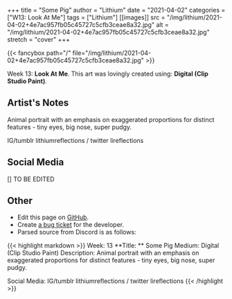 +++
title =       "Some Pig"
author =      "Lithium"
date =        "2021-04-02"
categories =  ["W13: Look At Me"]
tags =        ["Lithium"]
[[images]]
                      src = "/img/lithium/2021-04-02+4e7ac957fb05c45727c5cfb3ceae8a32.jpg"
                      alt = "/img/lithium/2021-04-02+4e7ac957fb05c45727c5cfb3ceae8a32.jpg"
                      stretch = "cover"
+++


{{< fancybox path="/" file="/img/lithium/2021-04-02+4e7ac957fb05c45727c5cfb3ceae8a32.jpg" >}}


Week 13: **Look At Me**. This art was lovingly created using: **Digital (Clip Studio Paint)**.

## Artist's Notes

Animal portrait with an emphasis on exaggerated proportions for distinct features - tiny eyes, big nose, super pudgy. 

IG/tumblr lithiumreflections / twitter lireflections

## Social Media

[] TO BE EDITED

## Other

- Edit this page on [GitHub](https://github.com/teaminkling/web-refresh/edit/main/blog/content/blog/lithium-week-13-d52f.md).
- Create [a bug ticket](https://github.com/teaminkling/web-refresh/issues/new?assignees=&labels=bug&template=problem-report.md&title=) for the developer.
- Parsed source from Discord is as follows:

{{< highlight markdown >}}
Week: 13
**Title:  ** Some Pig
Medium: Digital (Clip Studio Paint)
Description: Animal portrait with an emphasis on exaggerated proportions for distinct features - tiny eyes, big nose, super pudgy. 

Social Media: IG/tumblr lithiumreflections / twitter lireflections
{{< /highlight >}}